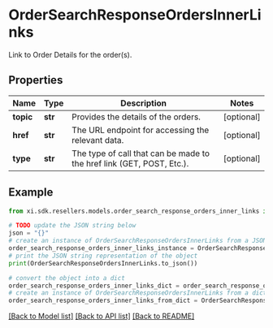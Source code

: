 # OrderSearchResponseOrdersInnerLinks

Link to Order Details for the order(s).

## Properties

Name | Type | Description | Notes
------------ | ------------- | ------------- | -------------
**topic** | **str** | Provides the details of the orders. | [optional] 
**href** | **str** | The URL endpoint for accessing the relevant data. | [optional] 
**type** | **str** | The type of call that can be made to the href link (GET, POST, Etc.). | [optional] 

## Example

```python
from xi.sdk.resellers.models.order_search_response_orders_inner_links import OrderSearchResponseOrdersInnerLinks

# TODO update the JSON string below
json = "{}"
# create an instance of OrderSearchResponseOrdersInnerLinks from a JSON string
order_search_response_orders_inner_links_instance = OrderSearchResponseOrdersInnerLinks.from_json(json)
# print the JSON string representation of the object
print(OrderSearchResponseOrdersInnerLinks.to_json())

# convert the object into a dict
order_search_response_orders_inner_links_dict = order_search_response_orders_inner_links_instance.to_dict()
# create an instance of OrderSearchResponseOrdersInnerLinks from a dict
order_search_response_orders_inner_links_from_dict = OrderSearchResponseOrdersInnerLinks.from_dict(order_search_response_orders_inner_links_dict)
```
[[Back to Model list]](../README.md#documentation-for-models) [[Back to API list]](../README.md#documentation-for-api-endpoints) [[Back to README]](../README.md)


